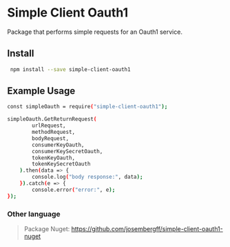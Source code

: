 # Simple Client Oauth1

Package that performs simple requests for an Oauth1 service.

## Install

```bash
 npm install --save simple-client-oauth1
```

## Example Usage

```bash
const simpleOauth = require("simple-client-oauth1");

simpleOauth.GetReturnRequest(
        urlRequest,
        methodRequest,
        bodyRequest,
        consumerKeyOauth,
        consumerKeySecretOauth,
        tokenKeyOauth,
        tokenKeySecretOauth
    ).then(data => {
        console.log("body response:", data);
    }).catch(e => {
        console.error("error:", e);
});
```

### Other language

> Package Nuget: https://github.com/josembergff/simple-client-oauth1-nuget
